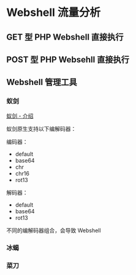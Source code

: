 # Webshell 流量分析

## GET 型 PHP Webshell 直接执行

## POST 型 PHP Websehll 直接执行

## Webshell 管理工具

### 蚁剑

[蚁剑 - 介绍](/docs/Penetration/Webshell/tools/antSword.md)

蚁剑原生支持以下编解码器：

编码器：

- default
- base64
- chr
- chr16
- rot13

解码器：

- default
- base64
- rot13

不同的编解码器组合，会导致 Webshell

### 冰蝎

### 菜刀
